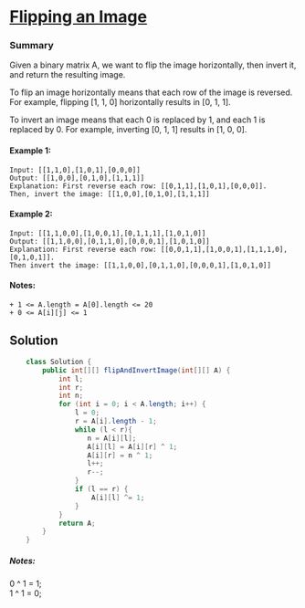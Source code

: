 # [Flipping an Image](https://leetcode.com/problems/flipping-an-image/)
### Summary 
Given a binary matrix A, we want to flip the image horizontally, then invert it, and return the resulting image.

To flip an image horizontally means that each row of the image is reversed.  For example, flipping [1, 1, 0] horizontally results in [0, 1, 1].

To invert an image means that each 0 is replaced by 1, and each 1 is replaced by 0. For example, inverting [0, 1, 1] results in [1, 0, 0].

#### Example 1:
    Input: [[1,1,0],[1,0,1],[0,0,0]]  
    Output: [[1,0,0],[0,1,0],[1,1,1]]  
    Explanation: First reverse each row: [[0,1,1],[1,0,1],[0,0,0]].  
    Then, invert the image: [[1,0,0],[0,1,0],[1,1,1]]  

#### Example 2: 
    Input: [[1,1,0,0],[1,0,0,1],[0,1,1,1],[1,0,1,0]]  
    Output: [[1,1,0,0],[0,1,1,0],[0,0,0,1],[1,0,1,0]]  
    Explanation: First reverse each row: [[0,0,1,1],[1,0,0,1],[1,1,1,0],[0,1,0,1]].  
    Then invert the image: [[1,1,0,0],[0,1,1,0],[0,0,0,1],[1,0,1,0]]  

#### Notes: 
    + 1 <= A.length = A[0].length <= 20  
    + 0 <= A[i][j] <= 1


## Solution
```java
    class Solution {
        public int[][] flipAndInvertImage(int[][] A) {
            int l;
            int r;
            int n;
            for (int i = 0; i < A.length; i++) {
                l = 0;
                r = A[i].length - 1;
                while (l < r){
                   n = A[i][l];
                   A[i][l] = A[i][r] ^ 1;
                   A[i][r] = n ^ 1;
                   l++;
                   r--;
                }
                if (l == r) {
                    A[i][l] ^= 1;
                }
            }
            return A;
        }
    }
```
##### Notes: 
  0 ^ 1 = 1;  
  1 ^ 1 = 0;



